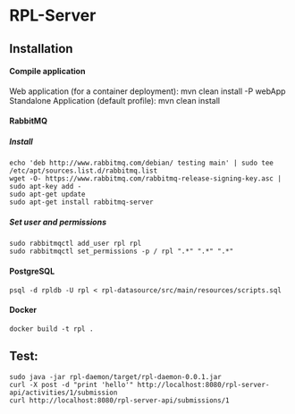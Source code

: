 # RPL-Server

## Installation

#### Compile application
Web application (for a container deployment): mvn clean install -P webApp
Standalone Application (default profile): mvn clean install


#### RabbitMQ
##### Install
```
echo 'deb http://www.rabbitmq.com/debian/ testing main' | sudo tee /etc/apt/sources.list.d/rabbitmq.list
wget -O- https://www.rabbitmq.com/rabbitmq-release-signing-key.asc | sudo apt-key add -
sudo apt-get update
sudo apt-get install rabbitmq-server
```
##### Set user and permissions
```
sudo rabbitmqctl add_user rpl rpl
sudo rabbitmqctl set_permissions -p / rpl ".*" ".*" ".*"
```

#### PostgreSQL
`psql -d rpldb -U rpl < rpl-datasource/src/main/resources/scripts.sql`


#### Docker
`docker build -t rpl .`


## Test:
```
sudo java -jar rpl-daemon/target/rpl-daemon-0.0.1.jar
curl -X post -d "print 'hello'" http://localhost:8080/rpl-server-api/activities/1/submission
curl http://localhost:8080/rpl-server-api/submissions/1
```


